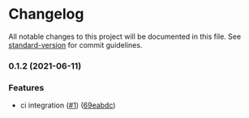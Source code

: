 # Changelog

All notable changes to this project will be documented in this file. See [standard-version](https://github.com/conventional-changelog/standard-version) for commit guidelines.

### 0.1.2 (2021-06-11)


### Features

* ci integration ([#1](https://github.com/iiegor/react-native-interactive/issues/1)) ([69eabdc](https://github.com/iiegor/react-native-interactive/commit/69eabdc5f141971dfa694c6355f7bcada8846858))
